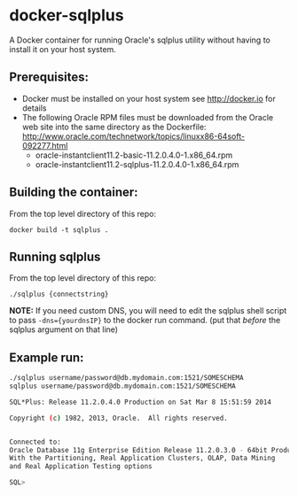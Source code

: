 docker-sqlplus
==============

A Docker container for running Oracle's sqlplus utility without having to install it on your host system.

Prerequisites:
--------------
* Docker must be installed on your host system see http://docker.io for details
* The following Oracle RPM files must be downloaded from the Oracle web site into the same directory as the Dockerfile: http://www.oracle.com/technetwork/topics/linuxx86-64soft-092277.html
    * oracle-instantclient11.2-basic-11.2.0.4.0-1.x86_64.rpm
    * oracle-instantclient11.2-sqlplus-11.2.0.4.0-1.x86_64.rpm

Building the container:
-----------------------
From the top level directory of this repo:

`docker build -t sqlplus .`

Running sqlplus
---------------
From the top level directory of this repo:

`./sqlplus {connectstring}`

**NOTE:** If you need custom DNS, you will need to edit the sqlplus shell script to pass `-dns={yourdnsIP}` to the docker run command. (put that *before* the sqlplus argument on that line)


Example run:
------------
```bash
./sqlplus username/password@db.mydomain.com:1521/SOMESCHEMA
sqlplus username/password@db.mydomain.com:1521/SOMESCHEMA

SQL*Plus: Release 11.2.0.4.0 Production on Sat Mar 8 15:51:59 2014

Copyright (c) 1982, 2013, Oracle.  All rights reserved.


Connected to:
Oracle Database 11g Enterprise Edition Release 11.2.0.3.0 - 64bit Production
With the Partitioning, Real Application Clusters, OLAP, Data Mining
and Real Application Testing options

SQL>
```

